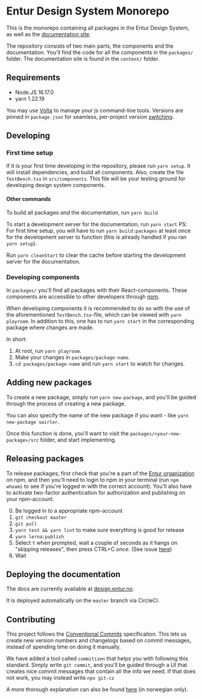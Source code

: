 # Entur Design System Monorepo

This is the monorepo containing all packages in the Entur Design System, as well as the [documentation site](design.entur.no).

The repository consists of two main parts, the components and the documentation.
You'll find the code for all the components in the `packages/` folder. The documentation site is found in the `content/` folder.

## Requirements

- Node.JS 16.17.0
- yarn 1.22.19

You may use [Volta](https://docs.volta.sh/guide/) to manage your js command-line tools. Versions are pinned in `package.json` for seamless, per-project version [switching](https://docs.volta.sh/guide/understanding#managing-your-project).

## Developing

### First time setup

If it is your first time developing in the repository, please run `yarn setup`. It will install dependencies, and build all components.
Also, create the file `TestBench.tsx` in `src/components`. This file will be your testing ground for developing design system components.

#### Other commands

To build all packages _and_ the documentation, run `yarn build`

To start a development server for the documentation, run `yarn start`
PS: For first time setup, you will have to run `yarn build:packages` at least once for the development server to function (this is already handled if you ran `yarn setup`).

Run `yarn cleanStart` to clear the cache before starting the development server for the documentation.

### Developing components

In `packages/` you'll find all packages with their React-components. These components are accessible to other developers through [npm](https://www.npmjs.com/org/entur).

When developing components it is recommended to do so with the use of the aforementioned `TestBench.tsx`-file, which can be viewed with `yarn playroom`.
In addition to this, one has to run `yarn start` in the corresponding package where changes are made.

In short:

1. At root, run `yarn playroom`.
2. Make your changes in `packages/package-name`.
3. `cd packages/package-name` and run `yarn start` to watch for changes.

## Adding new packages

To create a new package, simply run `yarn new-package`, and you'll be guided through the process of creating a new package.

You can also specify the name of the new package if you want - like `yarn new-package swirler`.

Once this function is done, you'll want to visit the `packages/<your-new-package>/src` folder, and start implementing.

## Releasing packages

To release packages, first check that you're a part of the [Entur organization](https://www.npmjs.com/org/entur) on npm, and then you'll need to login to npm in your terminal (run `npm whoami` to see if you're logged in with the correct account).
You'll also have to activate two-factor authentication for authorization and publishing on your npm-account.

0. Be logged in to a appropriate npm-account
1. `git checkout master`
2. `git pull`
3. `yarn test && yarn lint` to make sure everything is good for release
4. `yarn lerna:publish`
5. Select `Y` when prompted, wait a couple of seconds as it hangs on "skipping releases", then press CTRL+C _once_. (See issue [here](https://github.com/lerna/lerna/issues/2664))
6. Wait

## Deploying the documentation

The docs are currently available at [design.entur.no](https://design.entur.no).

It is deployed automatically on the `master` branch via CircleCI.

## Contributing

This project follows the [Conventional Commits](https://www.conventionalcommits.org/en/v1.0.0-beta.4/) specification. This lets us create new version numbers and changelogs based on commit messages, instead of spending time on doing it manually.

We have added a tool called `commitizen` that helps you with following this standard. Simply write `git commit`, and you'll be guided through a UI that creates nice commit messages that contain all the info we need. If that does not work, you may instead write `npx git-cz`

A more thorough explanation can also be found [here](https://design.entur.no/kom-i-gang/for-utviklere/bidra) (in norwegian only).
